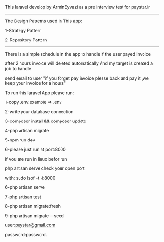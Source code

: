 This laravel develop by ArminEyvazi as a pre interview test for paystar.ir

_____
The Design Patterns used in This app:

1-Strategy Pattern 

2-Repository Pattern
_____

There is a simple schedule in the app to handle if the user payed invoice

after 2 hours invoice will deleted automatically And my target is created a job to handle 

send email to user "if you forget pay invoice please back and pay it ,we keep your invoice for a hours"

To run this laravel App please run:

1-copy .env.example => .env 

2-write your database connection

3-composer install && composer update

4-php artisan migrate

5-npm run dev

6-please just run at port:8000 


if you are run in linux befor run

php artisan serve check your open port 

with: sudo lsof -t -i:8000

6-php artisan serve 

7-php artisan test 

8-php artisan migrate:fresh 

9-php artisan migrate --seed 

user:paystar@gmail.com

password:password.

